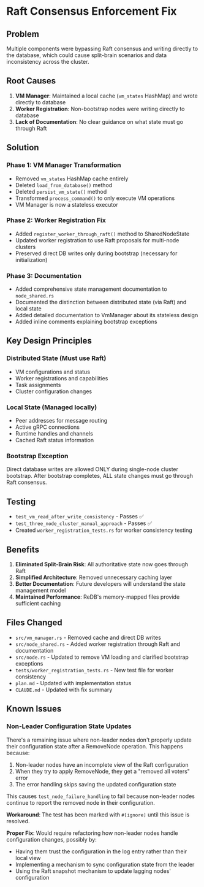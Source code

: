 # Raft Consensus Enforcement Fix

## Problem
Multiple components were bypassing Raft consensus and writing directly to the database, which could cause split-brain scenarios and data inconsistency across the cluster.

## Root Causes
1. **VM Manager**: Maintained a local cache (`vm_states` HashMap) and wrote directly to database
2. **Worker Registration**: Non-bootstrap nodes were writing directly to database
3. **Lack of Documentation**: No clear guidance on what state must go through Raft

## Solution

### Phase 1: VM Manager Transformation
- Removed `vm_states` HashMap cache entirely
- Deleted `load_from_database()` method
- Deleted `persist_vm_state()` method
- Transformed `process_command()` to only execute VM operations
- VM Manager is now a stateless executor

### Phase 2: Worker Registration Fix
- Added `register_worker_through_raft()` method to SharedNodeState
- Updated worker registration to use Raft proposals for multi-node clusters
- Preserved direct DB writes only during bootstrap (necessary for initialization)

### Phase 3: Documentation
- Added comprehensive state management documentation to `node_shared.rs`
- Documented the distinction between distributed state (via Raft) and local state
- Added detailed documentation to VmManager about its stateless design
- Added inline comments explaining bootstrap exceptions

## Key Design Principles

### Distributed State (Must use Raft)
- VM configurations and status
- Worker registrations and capabilities
- Task assignments
- Cluster configuration changes

### Local State (Managed locally)
- Peer addresses for message routing
- Active gRPC connections
- Runtime handles and channels
- Cached Raft status information

### Bootstrap Exception
Direct database writes are allowed ONLY during single-node cluster bootstrap. After bootstrap completes, ALL state changes must go through Raft consensus.

## Testing
- `test_vm_read_after_write_consistency` - Passes ✅
- `test_three_node_cluster_manual_approach` - Passes ✅
- Created `worker_registration_tests.rs` for worker consistency testing

## Benefits
1. **Eliminated Split-Brain Risk**: All authoritative state now goes through Raft
2. **Simplified Architecture**: Removed unnecessary caching layer
3. **Better Documentation**: Future developers will understand the state management model
4. **Maintained Performance**: ReDB's memory-mapped files provide sufficient caching

## Files Changed
- `src/vm_manager.rs` - Removed cache and direct DB writes
- `src/node_shared.rs` - Added worker registration through Raft and documentation
- `src/node.rs` - Updated to remove VM loading and clarified bootstrap exceptions
- `tests/worker_registration_tests.rs` - New test file for worker consistency
- `plan.md` - Updated with implementation status
- `CLAUDE.md` - Updated with fix summary

## Known Issues

### Non-Leader Configuration State Updates
There's a remaining issue where non-leader nodes don't properly update their configuration state after a RemoveNode operation. This happens because:

1. Non-leader nodes have an incomplete view of the Raft configuration
2. When they try to apply RemoveNode, they get a "removed all voters" error
3. The error handling skips saving the updated configuration state

This causes `test_node_failure_handling` to fail because non-leader nodes continue to report the removed node in their configuration.

**Workaround**: The test has been marked with `#[ignore]` until this issue is resolved.

**Proper Fix**: Would require refactoring how non-leader nodes handle configuration changes, possibly by:
- Having them trust the configuration in the log entry rather than their local view
- Implementing a mechanism to sync configuration state from the leader
- Using the Raft snapshot mechanism to update lagging nodes' configuration